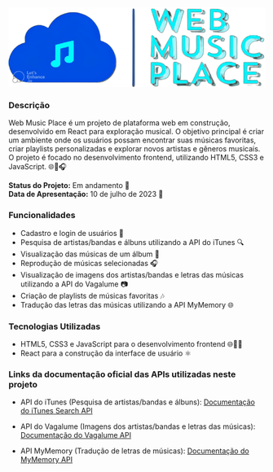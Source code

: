 
<img src='https://github.com/vinicius-virgilli/web-music-place/blob/main/src/imagens/logoDarkTheme.png' alt='logo do web music place'/>

### Descrição
Web Music Place é um projeto de plataforma web em construção, desenvolvido em React para exploração musical. O objetivo principal é criar um ambiente onde os usuários possam encontrar suas músicas favoritas, criar playlists personalizadas e explorar novos artistas e gêneros musicais. O projeto é focado no desenvolvimento frontend, utilizando HTML5, CSS3 e JavaScript. 🌐🎵🎧

**Status do Projeto:** Em andamento 🚧
<br>
**Data de Apresentação:** 10 de julho de 2023 📅

### Funcionalidades

- Cadastro e login de usuários 🔐
- Pesquisa de artistas/bandas e álbuns utilizando a API do iTunes 🔍
- Visualização das músicas de um álbum 🎵
- Reprodução de músicas selecionadas 🎧
- Visualização de imagens dos artistas/bandas e letras das músicas utilizando a API do Vagalume 📷
- Criação de playlists de músicas favoritas 🎶
- Tradução das letras das músicas utilizando a API MyMemory 🌐

### Tecnologias Utilizadas

- HTML5, CSS3 e JavaScript para o desenvolvimento frontend 🌐🎨🔧
- React para a construção da interface de usuário ⚛️

### Links da documentação oficial das APIs utilizadas neste projeto

- API do iTunes (Pesquisa de artistas/bandas e álbuns): [Documentação do iTunes Search API](https://developer.apple.com/documentation/applemusicapi)

- API do Vagalume (Imagens dos artistas/bandas e letras das músicas): [Documentação do Vagalume API](https://api.vagalume.com.br/docs/)

- API MyMemory (Tradução de letras de músicas): [Documentação do MyMemory API](https://mymemory.translated.net/doc/spec.php)
